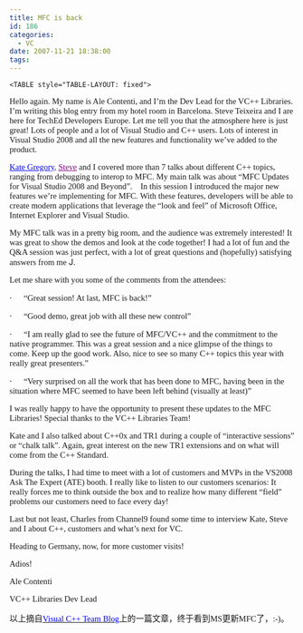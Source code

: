 ```yaml
---
title: MFC is back
id: 186
categories:
  - VC
date: 2007-11-21 18:38:00
tags:
---
```


    <TABLE style="TABLE-LAYOUT: fixed">
<TBODY>
<TR>
<TD>
<DIV class=cnt id=blog_text>

<SPAN style="FONT-SIZE: 11pt"><FONT face=Tahoma>Hello again. My name is Ale Contenti, and I’m the Dev Lead for the VC++ Libraries. I’m writing this blog entry from my hotel room in Barcelona. Steve Teixeira and I are here for TechEd Developers Europe. Let me tell you that the atmosphere here is just great! Lots of people and a lot of Visual Studio and C++ users. Lots of interest in Visual Studio 2008 and all the new features and functionality we’ve added to the product.</FONT></SPAN>

<SPAN style="FONT-SIZE: 11pt; COLOR: #1f497d"><FONT face=Tahoma></FONT></SPAN>

<SPAN style="FONT-SIZE: 11pt; COLOR: #1f497d">[<FONT face=Tahoma color=#0000ff><U>Kate Gregory</U></FONT>](http://www.gregcons.com/KateBlog/)<FONT face=Tahoma>, </FONT>[<FONT face=Tahoma color=#800080><U>Steve</U></FONT>](http://blogs.msdn.com/texblog/)<FONT face=Tahoma> </FONT></SPAN><SPAN style="FONT-SIZE: 11pt"><FONT face=Tahoma>and I covered more than 7 talks about different C++ topics, ranging from debugging to interop to MFC. My main talk was about “MFC Updates for Visual Studio 2008 and Beyond”. &nbsp;&nbsp; In this session I introduced the major new features we’re implementing for MFC. With these features, developers will be able to create modern applications that leverage the “look and feel” of Microsoft Office, Internet Explorer and Visual Studio.</FONT></SPAN>

<SPAN style="FONT-SIZE: 11pt"><FONT face=Tahoma></FONT></SPAN>

<SPAN style="FONT-SIZE: 11pt"><FONT face=Tahoma>My MFC talk was in a pretty big room, and the audience was extremely interested! It was great to show the demos and look at the code together! I had a lot of fun and the Q&amp;A session was just perfect, with a lot of great questions and (hopefully) satisfying answers from me </FONT></SPAN><SPAN style="FONT-SIZE: 11pt">J</SPAN><SPAN style="FONT-SIZE: 11pt"><FONT face=Tahoma>.</FONT></SPAN>

<SPAN style="FONT-SIZE: 11pt"><FONT face=Tahoma></FONT></SPAN>

<SPAN style="FONT-SIZE: 11pt"><FONT face=Tahoma>Let me share with you some of the comments from the attendees:</FONT></SPAN>

<SPAN style="FONT-SIZE: 11pt"><FONT face=Tahoma></FONT></SPAN>

<SPAN style="FONT-SIZE: 11pt"><SPAN style="mso-list: Ignore">·<SPAN style="FONT: 7pt Times New Roman">&nbsp;&nbsp;&nbsp;&nbsp;&nbsp;&nbsp;&nbsp;&nbsp; </SPAN></SPAN></SPAN><SPAN style="FONT-SIZE: 11pt"><FONT face=Tahoma>“Great session! At last, MFC is back!”</FONT></SPAN>

<SPAN style="FONT-SIZE: 11pt"><SPAN style="mso-list: Ignore">·<SPAN style="FONT: 7pt Times New Roman">&nbsp;&nbsp;&nbsp;&nbsp;&nbsp;&nbsp;&nbsp;&nbsp; </SPAN></SPAN></SPAN><SPAN style="FONT-SIZE: 11pt"><FONT face=Tahoma>“Good demo, great job with all these new control”</FONT></SPAN>

<SPAN style="FONT-SIZE: 11pt"><SPAN style="mso-list: Ignore">·<SPAN style="FONT: 7pt Times New Roman">&nbsp;&nbsp;&nbsp;&nbsp;&nbsp;&nbsp;&nbsp;&nbsp; </SPAN></SPAN></SPAN><SPAN style="FONT-SIZE: 11pt"><FONT face=Tahoma>“I am really glad to see the future of MFC/VC++ and the commitment to the native programmer. This was a great session and a nice glimpse of the things to come. Keep up the good work. Also, nice to see so many C++ topics this year with really great presenters.”</FONT></SPAN>

<SPAN style="FONT-SIZE: 11pt"><SPAN style="mso-list: Ignore">·<SPAN style="FONT: 7pt Times New Roman">&nbsp;&nbsp;&nbsp;&nbsp;&nbsp;&nbsp;&nbsp;&nbsp; </SPAN></SPAN></SPAN><SPAN style="FONT-SIZE: 11pt"><FONT face=Tahoma>“Very surprised on all the work that has been done to MFC, having been in the situation where MFC seemed to have been left behind (visually at least)”</FONT></SPAN>

<SPAN style="FONT-SIZE: 11pt"><FONT face=Tahoma></FONT></SPAN>

<SPAN style="FONT-SIZE: 11pt"><FONT face=Tahoma>I was really happy to have the opportunity to present these updates to the MFC Libraries! Special thanks to the VC++ Libraries Team!</FONT></SPAN>

<SPAN style="FONT-SIZE: 11pt"><FONT face=Tahoma></FONT></SPAN>

<SPAN style="FONT-SIZE: 11pt"><FONT face=Tahoma>Kate and I also talked about C++0x and TR1 during a couple of “interactive sessions” or “chalk talk”. Again, great interest on the new TR1 extensions and on what will come from the C++ Standard.</FONT></SPAN>

<SPAN style="FONT-SIZE: 11pt"><FONT face=Tahoma></FONT></SPAN>

<SPAN style="FONT-SIZE: 11pt"><FONT face=Tahoma>During the talks, I had time to meet with a lot of customers and MVPs in the VS2008 Ask The Expert (ATE) booth. I really like to listen to our customers scenarios: It really forces me to think outside the box and to realize how many different “field” problems our customers need to face every day!</FONT></SPAN>

<SPAN style="FONT-SIZE: 11pt"><FONT face=Tahoma></FONT></SPAN>

<SPAN style="FONT-SIZE: 11pt"><FONT face=Tahoma>Last but not least, Charles from Channel9 found some time to interview Kate, Steve and I about C++, customers and what’s next for VC.</FONT></SPAN>

<SPAN style="FONT-SIZE: 11pt"><FONT face=Tahoma></FONT></SPAN>

<SPAN style="FONT-SIZE: 11pt"><FONT face=Tahoma>Heading to Germany, now, for more customer visits!</FONT></SPAN>

<SPAN style="FONT-SIZE: 11pt"><FONT face=Tahoma></FONT></SPAN>

<SPAN style="FONT-SIZE: 11pt"><FONT face=Tahoma>Adios!</FONT></SPAN>

<SPAN style="FONT-SIZE: 11pt"><FONT face=Tahoma></FONT></SPAN>

<SPAN style="FONT-SIZE: 11pt"><FONT face=Tahoma>Ale Contenti</FONT></SPAN>

<SPAN style="FONT-SIZE: 11pt"><FONT face=Tahoma>VC++ Libraries Dev Lead</FONT></SPAN>

<SPAN style="FONT-SIZE: 11pt"><FONT face=Tahoma>以上摘自[<U><FONT color=#0000ff>Visual C++ Team Blog</FONT></U>](http://blogs.msdn.com/vcblog/default.aspx)上的一篇文章，终于看到MS更新MFC了，:-)。</FONT></SPAN>
</DIV></TD></TR></TBODY></TABLE>
</div>